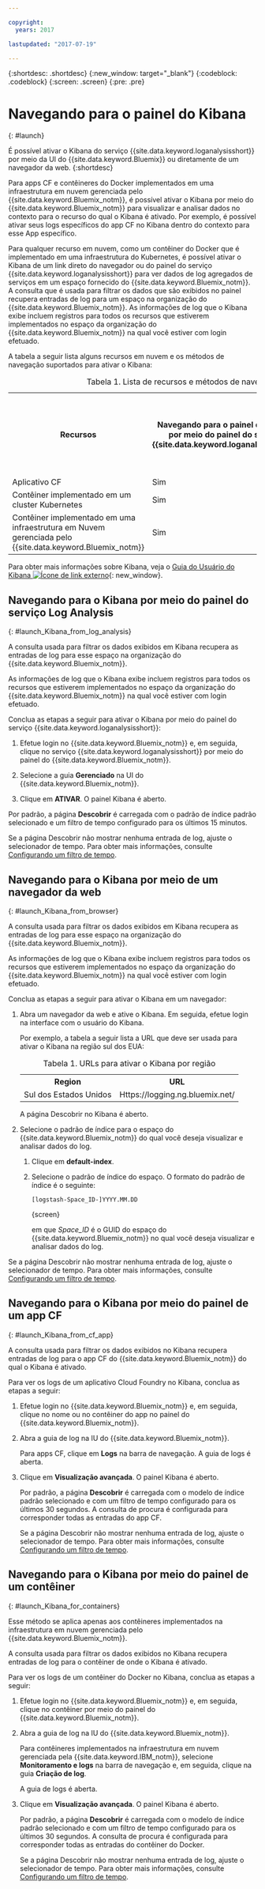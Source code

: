 ```yaml
---

copyright:
  years: 2017

lastupdated: "2017-07-19"

---
```



{:shortdesc: .shortdesc}
{:new_window: target="_blank"}
{:codeblock: .codeblock}
{:screen: .screen}
{:pre: .pre}


# Navegando para o painel do Kibana
{: #launch}

É possível ativar o Kibana do serviço {{site.data.keyword.loganalysisshort}} por meio da UI do {{site.data.keyword.Bluemix}} ou diretamente de um navegador da web.
{:shortdesc}

Para apps CF e contêineres do Docker implementados em uma infraestrutura em nuvem gerenciada pelo {{site.data.keyword.Bluemix_notm}}, é possível ativar o Kibana por meio do {{site.data.keyword.Bluemix_notm}} para visualizar e analisar dados no contexto para o recurso do qual o Kibana é ativado. Por exemplo, é possível ativar seus logs específicos do app CF no Kibana dentro do contexto para esse App específico.
    
Para qualquer recurso em nuvem, como um contêiner do Docker que é implementado em uma infraestrutura do Kubernetes, é possível ativar o Kibana de um link direto do navegador ou do painel do serviço {{site.data.keyword.loganalysisshort}} para ver dados de log agregados de serviços em um espaço fornecido do {{site.data.keyword.Bluemix_notm}}. A consulta que é usada para filtrar os dados que são exibidos no painel recupera entradas de log para um espaço na organização do
    {{site.data.keyword.Bluemix_notm}}. As informações de log que o Kibana
    exibe incluem registros para todos os recursos que estiverem implementados no espaço da organização do {{site.data.keyword.Bluemix_notm}} na qual você estiver com login efetuado. 

A tabela a seguir lista alguns recursos em nuvem e os métodos de navegação suportados para ativar o Kibana:

<table>
<caption>Tabela 1. Lista de recursos e métodos de navegação suportados. </caption>
  <tr>
    <th>Recursos</th>
	<th>Navegando para o painel do Kibana por meio do painel do serviço {{site.data.keyword.loganalysisshort}}</th>
    <th>Navegando para o painel do Kibana por meio do painel do Bluemix</th>
    <th>Navegando para o painel do Kibana por meio de um navegador da web</th>
  </tr>
  <tr>
    <td>Aplicativo CF</td>
	<td>Sim</td>
    <td>Sim</td>
    <td>Sim</td>
  </tr>  
  <tr>
    <td>Contêiner implementado em um cluster Kubernetes</td>
	<td>Sim</td>
    <td>Não</td>
    <td>Sim</td>
  </tr>  
  <tr>
    <td>Contêiner implementado em uma infraestrutura em Nuvem gerenciada pelo {{site.data.keyword.Bluemix_notm}}</td>
	<td>Sim</td>
    <td>Sim</td>
    <td>Sim</td>
  </tr>  
</table>

Para obter mais informações sobre Kibana, veja o [Guia do Usuário do Kibana ![Ícone de link externo](../../../icons/launch-glyph.svg "Ícone de link externo")](https://www.elastic.co/guide/en/kibana/5.1/index.html "Ícone de link externo"){: new_window}.
    

##  Navegando para o Kibana por meio do painel do serviço Log Analysis
{: #launch_Kibana_from_log_analysis}

A consulta usada para filtrar os dados exibidos em Kibana recupera as entradas de log para esse espaço na organização do {{site.data.keyword.Bluemix_notm}}. 
	
As informações de log que o Kibana exibe incluem registros para todos os recursos que estiverem implementados no espaço da organização do {{site.data.keyword.Bluemix_notm}} na qual você estiver com login efetuado.

Conclua as etapas a seguir para ativar o Kibana por meio do painel do serviço {{site.data.keyword.loganalysisshort}}:

1. Efetue login no {{site.data.keyword.Bluemix_notm}} e, em seguida, clique no serviço {{site.data.keyword.loganalysisshort}} por meio do painel do {{site.data.keyword.Bluemix_notm}}. 
    
2. Selecione a guia **Gerenciado** na UI do {{site.data.keyword.Bluemix_notm}}.

3. Clique em **ATIVAR**. O painel Kibana é aberto.

Por padrão, a página **Descobrir** é carregada com o padrão de índice padrão selecionado e um filtro de tempo configurado para os últimos 15 minutos. 

Se a página Descobrir não mostrar nenhuma entrada de log, ajuste o selecionador de tempo. Para obter mais informações, consulte [Configurando um filtro de tempo](filter_logs.html#set_time_filter).

	
	
##  Navegando para o Kibana por meio de um navegador da web
{: #launch_Kibana_from_browser}

A consulta usada para filtrar os dados exibidos em Kibana recupera as entradas de log para esse espaço na organização do {{site.data.keyword.Bluemix_notm}}. 
	
As informações de log que o Kibana exibe incluem registros para todos os recursos que estiverem implementados no espaço da organização do {{site.data.keyword.Bluemix_notm}} na qual você estiver com login efetuado.

Conclua as etapas a seguir para ativar o Kibana em um navegador:

1. Abra um navegador da web e ative o Kibana. Em seguida, efetue login na interface com o usuário do Kibana.
    
    Por exemplo, a tabela a seguir lista a URL que deve ser usada para ativar o Kibana na região sul dos EUA:
      
    <table>
          <caption>Tabela 1. URLs para ativar o Kibana por região</caption>
           <tr>
            <th>Region</th>
            <th>URL</th>
          </tr>
          <tr>
            <td>Sul dos Estados Unidos</td>
            <td>Https://logging.ng.bluemix.net/ </td>
          </tr>
    </table>
	
	A página Descobrir no Kibana é aberto.
	
2. Selecione o padrão de índice para o espaço do {{site.data.keyword.Bluemix_notm}} do qual você deseja visualizar e analisar dados do log.

    1. Clique em **default-index**.
	
	2. Selecione o padrão de índice do espaço. O formato do padrão de índice é o seguinte:
	
	    ```
	    [logstash-Space_ID-]YYYY.MM.DD 
	    ```
        {screen}
	
	    em que *Space_ID* é o GUID do espaço do {{site.data.keyword.Bluemix_notm}} no qual você deseja visualizar e analisar dados do log. 
	
Se a página Descobrir não mostrar nenhuma entrada de log, ajuste o selecionador de tempo. Para obter mais informações, consulte [Configurando um filtro de tempo](/docs/services/CloudLogAnalysis/kibana/filter_logs.html#set_time_filter).


	
##  Navegando para o Kibana por meio do painel de um app CF
{: #launch_Kibana_from_cf_app}

A consulta usada para filtrar os dados exibidos no Kibana recupera entradas de log para o app CF do {{site.data.keyword.Bluemix_notm}} do qual o Kibana é ativado.

Para ver os logs de um aplicativo Cloud Foundry no Kibana, conclua as etapas a seguir:

1. Efetue login no {{site.data.keyword.Bluemix_notm}} e, em seguida, clique no nome ou no contêiner do app no painel do {{site.data.keyword.Bluemix_notm}}. 
    
2. Abra a guia de log na IU do {{site.data.keyword.Bluemix_notm}}.

    Para apps CF, clique em **Logs** na barra de navegação. 
    A guia de logs é aberta.  

3. Clique em **Visualização avançada**. O painel Kibana é aberto.

    Por padrão, a página **Descobrir** é carregada com o modelo de índice padrão selecionado e com um filtro de tempo configurado para os últimos 30 segundos. A consulta de procura é configurada para corresponder todas as entradas do app CF.

    Se a página Descobrir não mostrar nenhuma entrada de log, ajuste o selecionador de tempo. Para obter mais informações, consulte [Configurando um filtro de tempo](/docs/services/CloudLogAnalysis/kibana/filter_logs.html#set_time_filter).


##  Navegando para o Kibana por meio do painel de um contêiner
{: #launch_Kibana_for_containers}

Esse método se aplica apenas aos contêineres implementados na infraestrutura em nuvem gerenciada pelo {{site.data.keyword.Bluemix_notm}}.

A consulta usada para filtrar os dados exibidos no Kibana recupera entradas de log para o contêiner de onde o Kibana é ativado.

Para ver os logs de um contêiner do Docker no Kibana, conclua as etapas a seguir:

1. Efetue login no {{site.data.keyword.Bluemix_notm}} e, em seguida, clique no contêiner por meio do painel do {{site.data.keyword.Bluemix_notm}}. 
    
2. Abra a guia de log na IU do {{site.data.keyword.Bluemix_notm}}.

    Para contêineres implementados na infraestrutura em nuvem gerenciada pela {{site.data.keyword.IBM_notm}}, selecione **Monitoramento e logs** na barra de navegação e, em seguida, clique na guia **Criação de log**. 
    
    A guia de logs é aberta.  

3. Clique em **Visualização avançada**. O painel Kibana é aberto.

    Por padrão, a página **Descobrir** é carregada com o modelo de índice padrão selecionado e com um filtro de tempo configurado para os últimos 30 segundos. A consulta de procura é configurada para corresponder todas as entradas do contêiner do Docker.

    Se a página Descobrir não mostrar nenhuma entrada de log, ajuste o selecionador de tempo. Para obter mais informações, consulte [Configurando um filtro de tempo](/docs/services/CloudLogAnalysis/kibana/filter_logs.html#set_time_filter).

	



